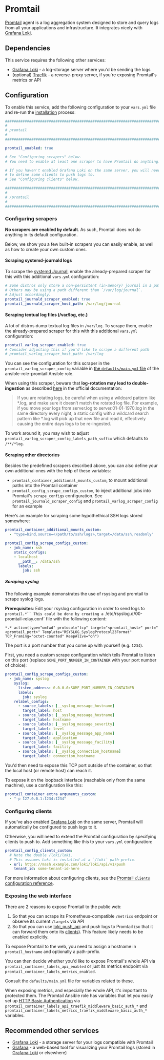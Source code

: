 # Promtail

[Promtail](https://grafana.com/oss/promtail/) agent is a log aggregation system designed to store and query logs from all your applications and infrastructure. It integrates nicely with [Grafana Loki](./grafana-loki.md).


## Dependencies

This service requires the following other services:

- [Grafana Loki](grafana-loki.md) - a log-storage server where you'd be sending the logs
- (optional) [Traefik](traefik.md) - a reverse-proxy server, if you're exposing Promtail's metrics or API


## Configuration

To enable this service, add the following configuration to your `vars.yml` file and re-run the [installation](../installing.md) process:

```yaml
########################################################################
#                                                                      #
# promtail                                                             #
#                                                                      #
########################################################################

promtail_enabled: true

# See "Configuring scrapers" below.
# You need to enable at least one scraper to have Promtail do anything.

# If you haven't enabled Grafana Loki on the same server, you will need
# to define some clients to push logs to.
# See "Configuring clients" below.

########################################################################
#                                                                      #
# /promtail                                                            #
#                                                                      #
########################################################################
```

### Configuring scrapers

**No scrapers are enabled by default**. As such, Promtail does not do anything in its default configuration.

Below, we show you a few built-in scrapers you can easily enable, as well as how to create your own custom ones.

#### Scraping systemd-journald logs

To scrape the [systemd Journal](https://wiki.archlinux.org/title/Systemd/Journal), enable the already-prepared scraper for this with this additional `vars.yml` configuration:

```yml
# Some distros only store a non-persistent (in-memory) journal in a path like in `/run/log/journal`.
# Others may be using a path different than `/var/log/journal`.
# Adjust accordingly.
promtail_journald_scraper_enabled: true
promtail_journald_scraper_host_path: /var/log/journal
```

#### Scraping textual log files (/var/log, etc.)

A lot of distros dump textual log files in `/var/log`. To scrape them, enable the already-prepared scraper for this with this additional `vars.yml` configuration:

```yml
promtail_varlog_scraper_enabled: true
# Consider adjusting this if you'd like to scrape a different path
# promtail_varlog_scraper_host_path: /var/log
```

You can see the configuration for this scraper in the `promtail_varlog_scraper_config` variable in [the `defaults/main.yml` file](https://github.com/mother-of-all-self-hosting/ansible-role-promtail/blob/main/defaults/main.yml) of the ansible-role-promtail Ansible role.

When using this scraper, beware that **log-rotation may lead to double-ingestion** as described [here](https://grafana.com/docs/loki/latest/send-data/promtail/configuration/#example-static-config) in the official documentation:

> If you are rotating logs, be careful when using a wildcard pattern like *.log, and make sure it doesn’t match the rotated log file. For example, if you move your logs from server.log to server.01-01-1970.log in the same directory every night, a static config with a wildcard search pattern like *.log will pick up that new file and read it, effectively causing the entire days logs to be re-ingested.

To work around it, you may wish to adjust `promtail_varlog_scraper_config_labels_path_suffix` which defaults to `/**/*log`.

#### Scraping other directories

Besides the predefined scrapers described above, you can also define your own additional ones with the help of these variables:

- `promtail_container_additional_mounts_custom`, to mount additional paths into the Promtail container
- `promtail_config_scrape_configs_custom`, to inject additional jobs into Promtail's `scrape_configs` configuration. See `promtail_journald_scraper_config` and `promtail_varlog_scraper_config` for an example

Here's an example for scraping some hypothethical SSH logs stored somewhere:

```yml
promtail_container_additional_mounts_custom:
  - "type=bind,source=</path/to/ssh/logs>,target=/data/ssh,readonly"

promtail_config_scrape_configs_custom:
  - job_name: ssh
    static_configs:
    - localhost
      __path__: /data/ssh
      labels:
        job: ssh
```

##### Scraping syslog

The following example demonstrates the use of rsyslog and promtail to scrape syslog logs.

**Prerequisites**: Edit your rsyslog configuration in order to send logs to `promtail.*``
This could be done by creating a `/etc/rsyslog.d/00-promtail-relay.conf` file with the following content:

```
*.* action(type="omfwd" protocol="tcp" target="<promtail_host>" port="<promtail_port>" Template="RSYSLOG_SyslogProtocol23Format" TCP_Framing="octet-counted" KeepAlive="on")
```

The port is a port number that you come up with yourself (e.g. `1234`).

First, you need a custom scrape configuration which tells Promtail to listen on this port (replace `SOME_PORT_NUMBER_IN_CONTAINER` with your port number of choice):

```yaml
promtail_config_scrape_configs_custom:
  - job_name: syslog
    syslog:
      listen_address: 0.0.0.0:SOME_PORT_NUMBER_IN_CONTAINER
      labels:
        job: syslog
    relabel_configs:
      - source_labels: [__syslog_message_hostname]
        target_label: host
      - source_labels: [__syslog_message_hostname]
        target_label: hostname
      - source_labels: [__syslog_message_severity]
        target_label: level
      - source_labels: [__syslog_message_app_name]
        target_label: application
      - source_labels: [__syslog_message_facility]
        target_label: facility
      - source_labels: [__syslog_connection_hostname]
        target_label: connection_hostname
```

You'd then need to expose this TCP port outside of the container, so that the local host (or remote host) can reach it.

To expose it on the loopback interface (reachable only from the same machine), use a configuration like this:
```yaml
promtail_container_extra_arguments_custom:
  - "-p 127.0.0.1:1234:1234"
```


### Configuring clients

If you've also enabled [Grafana Loki](./grafana-loki.md) on the same server, Promtail will automatically be configured to push logs to it.

Otherwise, you will need to extend the Promtail configuration by specifying clients to push to. Add something like this to your `vars.yml` configuration:

```yml
promtail_config_clients_custom:
  # Note the double /loki/loki.
  # This assumes Loki is installed at a `/loki` path-prefix.
  - url: https://mash.example.com/loki/loki/api/v1/push
    tenant_id: some-tenant-id-here
```

For more information about configuring clients, see the [Promtail `clients` configuration reference](https://grafana.com/docs/loki/latest/send-data/promtail/configuration/#clients).


### Exposing the web interface

There are 2 reasons to expose Promtail to the public web:

1. So that you can scrape its Prometheus-compatible `/metrics` endpoint or observe its current `/targets` via API
2. So that you can use [loki_push_api](https://grafana.com/docs/loki/latest/send-data/promtail/configuration/#loki_push_api) and push logs to Promtail (so that it can forward them onto its [clients](#configuring-clients)). This feature likely needs to be enabled explicitly.

To expose Promtail to the web, you need to assign a hostname in `promtail_hostname` and optionally a path-prefix.

You can then decide whether you'd like to expose Promtail's whole API via `promtail_container_labels_api_enabled` or just its metrics endpoint via `promtail_container_labels_metrics_enabled`.

Consult the `defaults/main.yml` file for variables related to these.

When exposing metrics, and especially the whole API, it's important to protected them. The Promtail Ansible role has variables that let you easily set up [HTTP Basic Authentication](https://developer.mozilla.org/en-US/docs/Web/HTTP/Authentication) via `promtail_container_labels_api_traefik_middleware_basic_auth_*` and `promtail_container_labels_metrics_traefik_middleware_basic_auth_*` variables.



## Recommended other services

- [Grafana Loki](grafana-loki.md) - a storage server for your logs compatible with Promtail
- [Grafana](grafana.md) - a web-based tool for visualizing your Promtail logs (stored in [Grafana Loki](grafana-loki.md) or elsewhere)
